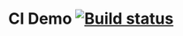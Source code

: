 # CI Demo [![Build status](https://ci.appveyor.com/api/projects/status/m04mub3b6w8aas6h?svg=true)](https://ci.appveyor.com/project/Tatyana0305/selenide)